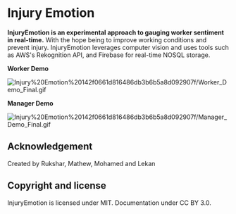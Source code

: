 # Injury Emotion

**InjuryEmotion is an experimental approach to gauging worker sentiment in real-time.** With the hope being to improve working conditions and prevent injury. InjuryEmotion leverages computer vision and uses tools such as AWS's Rekognition API, and Firebase for real-time NOSQL storage.

**Worker Demo**

![Injury%20Emotion%20142f0661d816486db3b6b5a8d092907f/Worker_Demo_Final.gif](Injury%20Emotion%20142f0661d816486db3b6b5a8d092907f/Worker_Demo_Final.gif)

**Manager Demo**

![Injury%20Emotion%20142f0661d816486db3b6b5a8d092907f/Manager_Demo_Final.gif](Injury%20Emotion%20142f0661d816486db3b6b5a8d092907f/Manager_Demo_Final.gif)

## Acknowledgement

Created by Rukshar, Mathew, Mohamed and Lekan

## Copyright and license

InjuryEmotion is licensed under MIT. Documentation under CC BY 3.0.
